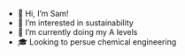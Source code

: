 - 👋 Hi, I’m Sam!
- 👀 I’m interested in sustainability 
- 🌱 I’m currently doing my A levels
- 🎓 Looking to persue chemical engineering 



